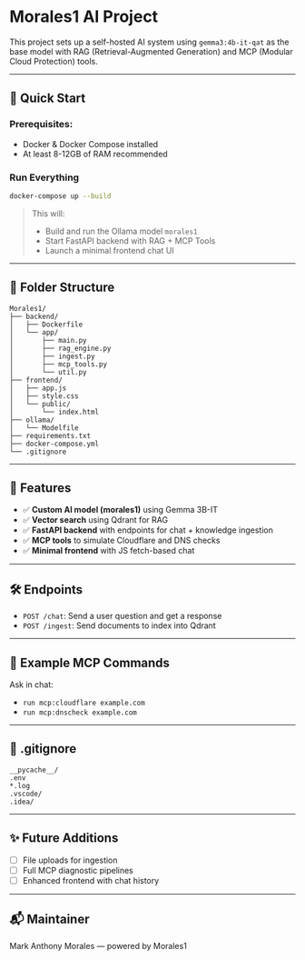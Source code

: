 # Morales1 AI Project

This project sets up a self-hosted AI system using `gemma3:4b-it-qat` as the base model with RAG (Retrieval-Augmented Generation) and MCP (Modular Cloud Protection) tools.

---

## 🚀 Quick Start

### Prerequisites:
- Docker & Docker Compose installed
- At least 8-12GB of RAM recommended

### Run Everything
```bash
docker-compose up --build
```
> This will:
> - Build and run the Ollama model `morales1`
> - Start FastAPI backend with RAG + MCP Tools
> - Launch a minimal frontend chat UI


---

## 📁 Folder Structure
```
Morales1/
├── backend/
│   ├── Dockerfile
│   └── app/
│       ├── main.py
│       ├── rag_engine.py
│       ├── ingest.py
│       ├── mcp_tools.py
│       └── util.py
├── frontend/
│   ├── app.js
│   ├── style.css
│   └── public/
│       └── index.html
├── ollama/
│   └── Modelfile
├── requirements.txt
├── docker-compose.yml
└── .gitignore
```

---

## 🧠 Features
- ✅ **Custom AI model (morales1)** using Gemma 3B-IT
- ✅ **Vector search** using Qdrant for RAG
- ✅ **FastAPI backend** with endpoints for chat + knowledge ingestion
- ✅ **MCP tools** to simulate Cloudflare and DNS checks
- ✅ **Minimal frontend** with JS fetch-based chat

---

## 🛠 Endpoints

- `POST /chat`: Send a user question and get a response
- `POST /ingest`: Send documents to index into Qdrant

---

## 🧪 Example MCP Commands
Ask in chat:
- `run mcp:cloudflare example.com`
- `run mcp:dnscheck example.com`

---

## 🔐 .gitignore
```
__pycache__/
.env
*.log
.vscode/
.idea/
```

---

## ✨ Future Additions
- [ ] File uploads for ingestion
- [ ] Full MCP diagnostic pipelines
- [ ] Enhanced frontend with chat history

---

## 📬 Maintainer
Mark Anthony Morales — powered by Morales1